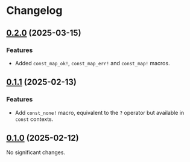 # Changelog

<!-- changelogging: start -->

## [0.2.0](https://github.com/nekitdev/const-macros/tree/v0.2.0) (2025-03-15)

### Features

- Added `const_map_ok!`, `const_map_err!` and `const_map!` macros.

## [0.1.1](https://github.com/nekitdev/const-macros/tree/v0.1.1) (2025-02-13)

### Features

- Add `const_none!` macro, equivalent to the `?` operator but available in `const` contexts.

## [0.1.0](https://github.com/nekitdev/const-macros/tree/v0.1.0) (2025-02-12)

No significant changes.
